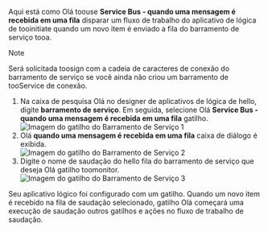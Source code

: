 Aqui está como Olá toouse **Service Bus - quando uma mensagem é recebida em uma fila** disparar um fluxo de trabalho do aplicativo de lógica de tooinitiate quando um novo item é enviado a fila do barramento de serviço tooa.  

> [!NOTE]
> Será solicitada toosign com a cadeia de caracteres de conexão do barramento de serviço se você ainda não criou um barramento de tooService de conexão.  
> 
> 

1. Na caixa de pesquisa Olá no designer de aplicativos de lógica de hello, digite **barramento de serviço**. Em seguida, selecione Olá **Service Bus - quando uma mensagem é recebida em uma fila** gatilho.  
   ![Imagem do gatilho do Barramento de Serviço 1](./media/connectors-create-api-servicebus/trigger-1.png)   
2. Olá **quando uma mensagem é recebida em uma fila** caixa de diálogo é exibida.  
   ![Imagem do gatilho do Barramento de Serviço 2](./media/connectors-create-api-servicebus/trigger-2.png)   
3. Digite o nome de saudação do hello fila do barramento de serviço que deseja Olá gatilho toomonitor.   
   ![Imagem do gatilho do Barramento de Serviço 3](./media/connectors-create-api-servicebus/trigger-3.png)   

Seu aplicativo lógico foi configurado com um gatilho. Quando um novo item é recebido na fila de saudação selecionado, gatilho Olá começará uma execução de saudação outros gatilhos e ações no fluxo de trabalho de saudação.    


